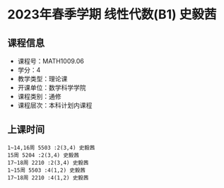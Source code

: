 # 2023年春季学期 线性代数(B1) 史毅茜






## 课程信息

- 课程号：MATH1009.06
- 学分：4
- 教学类型：理论课
- 开课单位：数学科学学院
- 课程类别：通修
- 课程层次：本科计划内课程

## 上课时间

```
1~14,16周 5503 :2(3,4) 史毅茜
15周 5204 :2(3,4) 史毅茜
17~18周 2210 :2(3,4) 史毅茜
1~15周 5503 :4(1,2) 史毅茜
17~18周 2210 :4(1,2) 史毅茜
```


